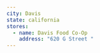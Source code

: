 ```yaml
---
city: Davis
state: california
stores:
  - name: Davis Food Co-Op
    address: "620 G Street "
---
```

